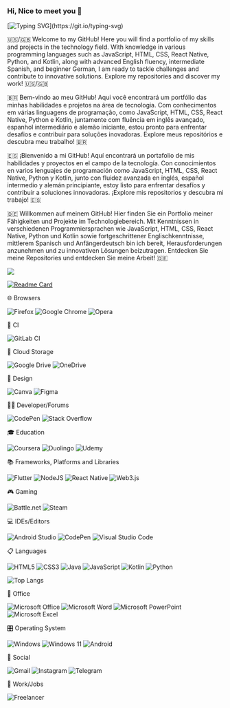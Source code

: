 ### Hi, Nice to meet you 👋

[![Typing SVG](https://readme-typing-svg.herokuapp.com/?color=FAFAD2&size=35&center=true&vCenter=true&width=1000&lines=My+name's+Carlos+Henrique;26+yaers;)](https://git.io/typing-svg)

🇺🇸/🇬🇧 Welcome to my GitHub! Here you will find a portfolio of my skills and projects in the technology field. With knowledge in various programming languages such as JavaScript, HTML, CSS, React Native, Python, and Kotlin, along with advanced English fluency, intermediate Spanish, and beginner German, I am ready to tackle challenges and contribute to innovative solutions. Explore my repositories and discover my work! 🇺🇸/🇬🇧

🇧🇷 Bem-vindo ao meu GitHub! Aqui você encontrará um portfólio das minhas habilidades e projetos na área de tecnologia. Com conhecimentos em várias linguagens de programação, como JavaScript, HTML, CSS, React Native, Python e Kotlin, juntamente com fluência em inglês avançado, espanhol intermediário e alemão iniciante, estou pronto para enfrentar desafios e contribuir para soluções inovadoras. Explore meus repositórios e descubra meu trabalho! 🇧🇷

🇪🇸 ¡Bienvenido a mi GitHub! Aquí encontrará un portafolio de mis habilidades y proyectos en el campo de la tecnología. Con conocimientos en varios lenguajes de programación como JavaScript, HTML, CSS, React Native, Python y Kotlin, junto con fluidez avanzada en inglés, español intermedio y alemán principiante, estoy listo para enfrentar desafíos y contribuir a soluciones innovadoras. ¡Explore mis repositorios y descubra mi trabajo! 🇪🇸

🇩🇪 Willkommen auf meinem GitHub! Hier finden Sie ein Portfolio meiner Fähigkeiten und Projekte im Technologiebereich. Mit Kenntnissen in verschiedenen Programmiersprachen wie JavaScript, HTML, CSS, React Native, Python und Kotlin sowie fortgeschrittener Englischkenntnisse, mittlerem Spanisch und Anfängerdeutsch bin ich bereit, Herausforderungen anzunehmen und zu innovativen Lösungen beizutragen. Entdecken Sie meine Repositories und entdecken Sie meine Arbeit! 🇩🇪

<picture>
  <source
    srcset="https://github-readme-stats.vercel.app/api?username=karlos97chss&show_icons=true&theme=dark"
    media="(prefers-color-scheme: dark)"
  />
  <source
    srcset="https://github-readme-stats.vercel.app/api?username=karlos97chss&show_icons=true"
    media="(prefers-color-scheme: light), (prefers-color-scheme: no-preference)"
  />
  <img src="https://github-readme-stats.vercel.app/api?username=karlos97chss&show_icons=true" />
</picture>

[![Readme Card](https://github-readme-stats.vercel.app/api/pin/?username=karlos97chss&repo=github-readme-stats)](https://github.com/karlos97chss/github-readme-stats)

🌐 Browsers

![Firefox](https://img.shields.io/badge/Firefox-FF7139?style=for-the-badge&logo=Firefox-Browser&logoColor=white)
![Google Chrome](https://img.shields.io/badge/Google%20Chrome-4285F4?style=for-the-badge&logo=GoogleChrome&logoColor=white)
![Opera](https://img.shields.io/badge/Opera-FF1B2D?style=for-the-badge&logo=Opera&logoColor=white)

🔬 CI

![GitLab CI](https://img.shields.io/badge/gitlab%20ci-%23181717.svg?style=for-the-badge&logo=gitlab&logoColor=white)

📂 Cloud Storage

![Google Drive](https://img.shields.io/badge/Google%20Drive-4285F4?style=for-the-badge&logo=googledrive&logoColor=white)
![OneDrive](https://img.shields.io/badge/OneDrive-0078D4.svg?style=for-the-badge&logo=microsoftonedrive&logoColor=white)
 
🎨 Design

![Canva](https://img.shields.io/badge/Canva-%2300C4CC.svg?style=for-the-badge&logo=Canva&logoColor=white)
![Figma](https://img.shields.io/badge/figma-%23F24E1E.svg?style=for-the-badge&logo=figma&logoColor=white)

🧑‍💻 Developer/Forums

![CodePen](https://img.shields.io/badge/Codepen-000000?style=for-the-badge&logo=codepen&logoColor=white)
![Stack Overflow](https://img.shields.io/badge/-Stackoverflow-FE7A16?style=for-the-badge&logo=stack-overflow&logoColor=white)

🎓 Education

![Coursera](https://img.shields.io/badge/Coursera-%230056D2.svg?style=for-the-badge&logo=Coursera&logoColor=white)
![Duolingo](https://img.shields.io/badge/Duolingo-%234DC730.svg?style=for-the-badge&logo=Duolingo&logoColor=white)
![Udemy](https://img.shields.io/badge/Udemy-A435F0?style=for-the-badge&logo=Udemy&logoColor=white)

📚 Frameworks, Platforms and Libraries

![Flutter](https://img.shields.io/badge/Flutter-%2302569B.svg?style=for-the-badge&logo=Flutter&logoColor=white)
![NodeJS](https://img.shields.io/badge/node.js-6DA55F?style=for-the-badge&logo=node.js&logoColor=white)
![React Native](https://img.shields.io/badge/react_native-%2320232a.svg?style=for-the-badge&logo=react&logoColor=%2361DAFB)
![Web3.js](https://img.shields.io/badge/web3.js-F16822?style=for-the-badge&logo=web3.js&logoColor=white)

🎮 Gaming

![Battle.net](https://img.shields.io/badge/battle.net-%2300AEFF.svg?style=for-the-badge&logo=battle.net&logoColor=white)
![Steam](https://img.shields.io/badge/steam-%23000000.svg?style=for-the-badge&logo=steam&logoColor=white)

💻 IDEs/Editors

![Android Studio](https://img.shields.io/badge/Android%20Studio-3DDC84.svg?style=for-the-badge&logo=android-studio&logoColor=white)
![CodePen](https://img.shields.io/badge/CodePen-white?style=for-the-badge&logo=codepen&logoColor=black)
![Visual Studio Code](https://img.shields.io/badge/Visual%20Studio%20Code-0078d7.svg?style=for-the-badge&logo=visual-studio-code&logoColor=white)

📋 Languages

![HTML5](https://img.shields.io/badge/html5-%23E34F26.svg?style=for-the-badge&logo=html5&logoColor=white)
![CSS3](https://img.shields.io/badge/css3-%231572B6.svg?style=for-the-badge&logo=css3&logoColor=white)
![Java](https://img.shields.io/badge/java-%23ED8B00.svg?style=for-the-badge&logo=openjdk&logoColor=white)
![JavaScript](https://img.shields.io/badge/javascript-%23323330.svg?style=for-the-badge&logo=javascript&logoColor=%23F7DF1E)
![Kotlin](https://img.shields.io/badge/kotlin-%237F52FF.svg?style=for-the-badge&logo=kotlin&logoColor=white)
![Python](https://img.shields.io/badge/python-3670A0?style=for-the-badge&logo=python&logoColor=ffdd54)

![Top Langs](https://github-readme-stats.vercel.app/api/top-langs/?username=karlos97chss&size_weight=0.5&count_weight=0.5)

🏢 Office

![Microsoft Office](https://img.shields.io/badge/Microsoft_Office-D83B01?style=for-the-badge&logo=microsoft-office&logoColor=white)
![Microsoft Word](https://img.shields.io/badge/Microsoft_Word-2B579A?style=for-the-badge&logo=microsoft-word&logoColor=white)
![Microsoft PowerPoint](https://img.shields.io/badge/Microsoft_PowerPoint-B7472A?style=for-the-badge&logo=microsoft-powerpoint&logoColor=white)
![Microsoft Excel](https://img.shields.io/badge/Microsoft_Excel-217346?style=for-the-badge&logo=microsoft-excel&logoColor=white)

🎛️ Operating System

![Windows](https://img.shields.io/badge/Windows-0078D6?style=for-the-badge&logo=windows&logoColor=white)
![Windows 11](https://img.shields.io/badge/Windows%2011-%230079d5.svg?style=for-the-badge&logo=Windows%2011&logoColor=white)
![Android](https://img.shields.io/badge/Android-3DDC84?style=for-the-badge&logo=android&logoColor=white)

💬 Social

![Gmail](https://img.shields.io/badge/Gmail-D14836?style=for-the-badge&logo=gmail&logoColor=white)
![Instagram](https://img.shields.io/badge/Instagram-%23E4405F.svg?style=for-the-badge&logo=Instagram&logoColor=white)
![Telegram](https://img.shields.io/badge/Telegram-2CA5E0?style=for-the-badge&logo=telegram&logoColor=white)

💼 Work/Jobs

![Freelancer](https://img.shields.io/badge/Freelancer-29B2FE?style=for-the-badge&logo=Freelancer&logoColor=white)


